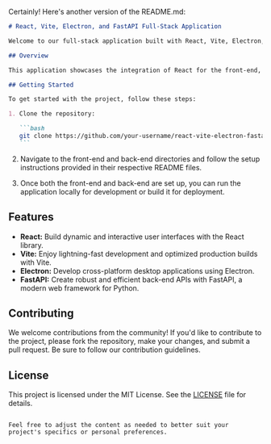 Certainly! Here's another version of the README.md:

````markdown
# React, Vite, Electron, and FastAPI Full-Stack Application

Welcome to our full-stack application built with React, Vite, Electron, and FastAPI! This project combines modern front-end and back-end technologies to create a powerful and seamless user experience.

## Overview

This application showcases the integration of React for the front-end, Vite for fast development and optimized production builds, Electron for cross-platform desktop application development, and FastAPI for the back-end API. With these technologies, we aim to deliver a robust and efficient full-stack solution.

## Getting Started

To get started with the project, follow these steps:

1. Clone the repository:

   ```bash
   git clone https://github.com/your-username/react-vite-electron-fastapi.git
   ```
````

2. Navigate to the front-end and back-end directories and follow the setup instructions provided in their respective README files.

3. Once both the front-end and back-end are set up, you can run the application locally for development or build it for deployment.

## Features

- **React:** Build dynamic and interactive user interfaces with the React library.
- **Vite:** Enjoy lightning-fast development and optimized production builds with Vite.
- **Electron:** Develop cross-platform desktop applications using Electron.
- **FastAPI:** Create robust and efficient back-end APIs with FastAPI, a modern web framework for Python.

## Contributing

We welcome contributions from the community! If you'd like to contribute to the project, please fork the repository, make your changes, and submit a pull request. Be sure to follow our contribution guidelines.

## License

This project is licensed under the MIT License. See the [LICENSE](LICENSE) file for details.

```

Feel free to adjust the content as needed to better suit your project's specifics or personal preferences.
```
